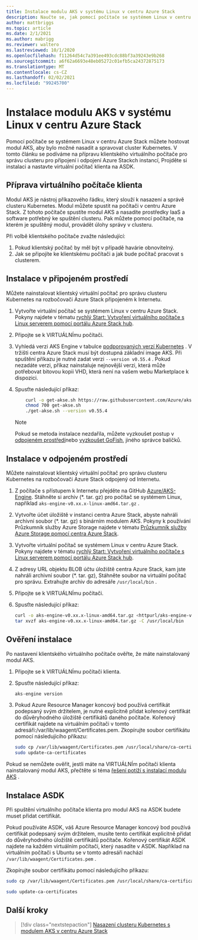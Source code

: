 ```yaml
---
title: Instalace modulu AKS v systému Linux v centru Azure Stack
description: Naučte se, jak pomocí počítače se systémem Linux v centru Azure Stack hostovat modul AKS, aby bylo možné nasadit a spravovat cluster Kubernetes.
author: mattbriggs
ms.topic: article
ms.date: 2/1/2021
ms.author: mabrigg
ms.reviewer: waltero
ms.lastreviewed: 10/1/2020
ms.openlocfilehash: f11264d54c7a391ee493cdc88bf3a39243e9b268
ms.sourcegitcommit: a6f62a6693e48eb05272c01efb5ca24372875173
ms.translationtype: MT
ms.contentlocale: cs-CZ
ms.lasthandoff: 02/02/2021
ms.locfileid: "99245700"
---
```

# <a name="install-the-aks-engine-on-linux-in-azure-stack-hub"></a>Instalace modulu AKS v systému Linux v centru Azure Stack

Pomocí počítače se systémem Linux v centru Azure Stack můžete hostovat modul AKS, aby bylo možné nasadit a spravovat cluster Kubernetes. V tomto článku se podíváme na přípravu klientského virtuálního počítače pro správu clusteru pro připojení i odpojení Azure Stackch instancí, Projděte si instalaci a nastavte virtuální počítač klienta na ASDK.

## <a name="prepare-the-client-vm"></a>Příprava virtuálního počítače klienta

Modul AKS je nástroj příkazového řádku, který slouží k nasazení a správě clusteru Kubernetes. Modul můžete spustit na počítači v centru Azure Stack. Z tohoto počítače spustíte modul AKS a nasadíte prostředky IaaS a software potřebný ke spuštění clusteru. Pak můžete pomocí počítače, na kterém je spuštěný modul, provádět úlohy správy v clusteru.

Při volbě klientského počítače zvažte následující:

1. Pokud klientský počítač by měl být v případě havárie obnovitelný.
2. Jak se připojíte ke klientskému počítači a jak bude počítač pracovat s clusterem.

## <a name="install-in-a-connected-environment"></a>Instalace v připojeném prostředí

Můžete nainstalovat klientský virtuální počítač pro správu clusteru Kubernetes na rozbočovači Azure Stack připojeném k Internetu.

1. Vytvořte virtuální počítač se systémem Linux v centru Azure Stack. Pokyny najdete v tématu [rychlý Start: Vytvoření virtuálního počítače s Linux serverem pomocí portálu Azure Stack hub](./azure-stack-quick-linux-portal.md).
2. Připojte se k VIRTUÁLNÍmu počítači.
3. Vyhledá verzi AKS Engine v tabulce [podporovaných verzí Kubernetes](https://github.com/Azure/aks-engine/blob/master/docs/topics/azure-stack.md#supported-aks-engine-versions) . V tržišti centra Azure Stack musí být dostupná základní image AKS. Při spuštění příkazu je nutné zadat verzi `--version v0.55.4` . Pokud nezadáte verzi, příkaz nainstaluje nejnovější verzi, která může potřebovat bitovou kopii VHD, která není na vašem webu Marketplace k dispozici.
4. Spusťte následující příkaz:

    ```bash  
        curl -o get-akse.sh https://raw.githubusercontent.com/Azure/aks-engine/master/scripts/get-akse.sh
        chmod 700 get-akse.sh
        ./get-akse.sh --version v0.55.4
    ```

    > [!NOTE]  
    > Pokud se metoda instalace nezdařila, můžete vyzkoušet postup v [odpojeném prostředí](#install-in-a-disconnected-environment)nebo [vyzkoušet GoFish](azure-stack-kubernetes-aks-engine-troubleshoot.md#try-gofish), jiného správce balíčků.

## <a name="install-in-a-disconnected-environment"></a>Instalace v odpojeném prostředí

Můžete nainstalovat klientský virtuální počítač pro správu clusteru Kubernetes na rozbočovači Azure Stack odpojený od Internetu.

1.  Z počítače s přístupem k Internetu přejděte na GitHub [Azure/AKS-Engine](https://github.com/Azure/aks-engine/releases/latest). Stáhněte si archiv (*. tar. gz) pro počítač se systémem Linux, například `aks-engine-v0.xx.x-linux-amd64.tar.gz` .

2.  Vytvořte účet úložiště v instanci centra Azure Stack, abyste nahráli archivní soubor (*. tar. gz) s binárním modulem AKS. Pokyny k používání Průzkumník služby Azure Storage najdete v tématu [Průzkumník služby Azure Storage pomocí centra Azure Stack](./azure-stack-storage-connect-se.md).

3. Vytvořte virtuální počítač se systémem Linux v centru Azure Stack. Pokyny najdete v tématu [rychlý Start: Vytvoření virtuálního počítače s Linux serverem pomocí portálu Azure Stack hub](./azure-stack-quick-linux-portal.md).

3.  Z adresy URL objektu BLOB účtu úložiště centra Azure Stack, kam jste nahráli archivní soubor (*. tar. gz), Stáhněte soubor na virtuální počítač pro správu. Extrahujte archiv do adresáře `/usr/local/bin` .

4. Připojte se k VIRTUÁLNÍmu počítači.

5.  Spusťte následující příkaz:

    ```bash  
    curl -o aks-engine-v0.xx.x-linux-amd64.tar.gz <httpurl/aks-engine-v0.xx.x-linux-amd64.tar.gz>
    tar xvzf aks-engine-v0.xx.x-linux-amd64.tar.gz -C /usr/local/bin
    ```

## <a name="verify-the-installation"></a>Ověření instalace

Po nastavení klientského virtuálního počítače ověřte, že máte nainstalovaný modul AKS.

1. Připojte se k VIRTUÁLNÍmu počítači klienta.
2. Spusťte následující příkaz:

   ```bash  
   aks-engine version
   ```

3. Pokud Azure Resource Manager koncový bod používá certifikát podepsaný svým držitelem, je nutné explicitně přidat kořenový certifikát do důvěryhodného úložiště certifikátů daného počítače. Kořenový certifikát najdete na virtuálním počítači v tomto adresáři:/var/lib/waagent/Certificates.pem. Zkopírujte soubor certifikátu pomocí následujícího příkazu: 

   ```bash
   sudo cp /var/lib/waagent/Certificates.pem /usr/local/share/ca-certificates/azurestackca.crt 
   sudo update-ca-certificates
   ```

Pokud se nemůžete ověřit, jestli máte na VIRTUÁLNÍm počítači klienta nainstalovaný modul AKS, přečtěte si téma [řešení potíží s instalací modulu AKS](azure-stack-kubernetes-aks-engine-troubleshoot.md) .


## <a name="asdk-installation"></a>Instalace ASDK

Při spuštění virtuálního počítače klienta pro modul AKS na ASDK budete muset přidat certifikát.

Pokud používáte ASDK, váš Azure Resource Manager koncový bod používá certifikát podepsaný svým držitelem, musíte tento certifikát explicitně přidat do důvěryhodného úložiště certifikátů počítače. Kořenový certifikát ASDK najdete na každém virtuálním počítači, který nasadíte v ASDK. Například na virtuálním počítači s Ubuntu se v tomto adresáři nachází `/var/lib/waagent/Certificates.pem` . 

Zkopírujte soubor certifikátu pomocí následujícího příkazu:

```bash
sudo cp /var/lib/waagent/Certificates.pem /usr/local/share/ca-certificates/azurestackca.crt

sudo update-ca-certificates
```

## <a name="next-steps"></a>Další kroky

> [!div class="nextstepaction"]
> [Nasazení clusteru Kubernetes s modulem AKS v centru Azure Stack](azure-stack-kubernetes-aks-engine-deploy-cluster.md)
